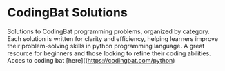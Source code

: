# CodingBat Solutions
Solutions to CodingBat programming problems, organized by category. Each solution is written for clarity and efficiency, helping learners improve their problem-solving skills in python programming language. A great resource for beginners and those looking to refine their coding abilities.
Acces to coding bat [here]((https://codingbat.com/python)
